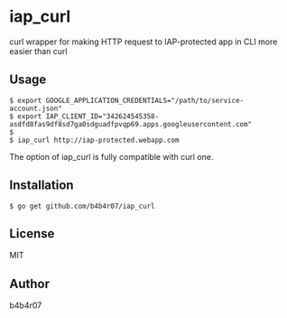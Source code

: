 iap_curl
========

curl wrapper for making HTTP request to IAP-protected app in CLI more easier than curl

## Usage

```console
$ export GOOGLE_APPLICATION_CREDENTIALS="/path/to/service-account.json"
$ export IAP_CLIENT_ID="342624545358-asdfd8fas9df8sd7ga0sdguadfpvqp69.apps.googleusercontent.com"
$
$ iap_curl http://iap-protected.webapp.com
```

The option of iap_curl is fully compatible with curl one.

## Installation

```
$ go get github.com/b4b4r07/iap_curl
```

## License

MIT

## Author

b4b4r07
